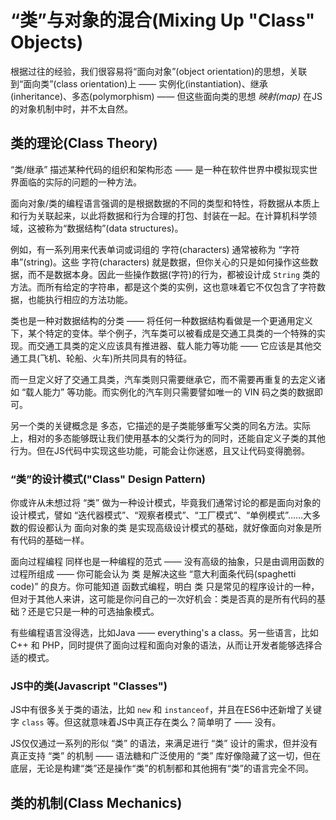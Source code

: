 # “类”与对象的混合(Mixing Up "Class" Objects)

根据过往的经验，我们很容易将“面向对象”(object orientation)的思想，关联到“面向类”(class orientation)上 —— 实例化(instantiation)、继承(inheritance)、多态(polymorphism) —— 但这些面向类的思想 *映射(map)* 在JS的对象机制中时，并不太自然。

## 类的理论(Class Theory)
“类/继承” 描述某种代码的组织和架构形态 —— 是一种在软件世界中模拟现实世界面临的实际的问题的一种方法。

面向对象/类的编程语言强调的是根据数据的不同的类型和特性，将数据从本质上和行为关联起来，以此将数据和行为合理的打包、封装在一起。在计算机科学领域，这被称为“数据结构”(data structures)。

例如，有一系列用来代表单词或词组的 字符(characters) 通常被称为 “字符串”(string)。这些 字符(characters) 就是数据，但你关心的只是如何操作这些数据，而不是数据本身。因此一些操作数据(字符)的行为，都被设计成 `String` 类的方法。而所有给定的字符串，都是这个类的实例，这也意味着它不仅包含了字符数据，也能执行相应的方法功能。

类也是一种对数据结构的分类 —— 将任何一种数据结构看做是一个更通用定义下，某个特定的变体。举个例子，汽车类可以被看成是交通工具类的一个特殊的实现。而交通工具类的定义应该具有推进器、载人能力等功能 —— 它应该是其他交通工具(飞机、轮船、火车)所共同具有的特征。

而一旦定义好了交通工具类，汽车类则只需要继承它，而不需要再重复的去定义诸如 “载人能力” 等功能。而实例化的汽车则只需要譬如唯一的 VIN 码之类的数据即可。

另一个类的关键概念是 多态，它描述的是子类能够重写父类的同名方法。实际上，相对的多态能够既让我们使用基本的父类行为的同时，还能自定义子类的其他行为。但在JS代码中实现这些功能，可能会让你迷惑，且又让代码变得脆弱。

### “类”的设计模式("Class" Design Pattern)
你或许从未想过将 “类” 做为一种设计模式，毕竟我们通常讨论的都是面向对象的设计模式，譬如 “迭代器模式”、“观察者模式”、“工厂模式”、“单例模式”……大多数的假设都认为 面向对象的类 是实现高级设计模式的基础，就好像面向对象是所有代码的基础一样。

面向过程编程 同样也是一种编程的范式 —— 没有高级的抽象，只是由调用函数的过程所组成 —— 你可能会认为 类 是解决这些 “意大利面条代码(spaghetti code)” 的良方。你可能知道 函数式编程，明白 类 只是常见的程序设计的一种，但对于其他人来讲，这可能是你问自己的一次好机会：类是否真的是所有代码的基础？还是它只是一种的可选抽象模式。

有些编程语言没得选，比如Java —— everything's a class。另一些语言，比如 C++ 和 PHP，同时提供了面向过程和面向对象的语法，从而让开发者能够选择合适的模式。

### JS中的类(Javascript "Classes")
JS中有很多关于类的语法，比如 `new` 和 `instanceof`，并且在ES6中还新增了关键字 `class` 等。但这就意味着JS中真正存在类么？简单明了 —— 没有。

JS仅仅通过一系列的形似 “类” 的语法，来满足进行 “类” 设计的需求，但并没有真正支持 “类” 的机制 —— 语法糖和广泛使用的 “类” 库好像隐藏了这一切，但在底层，无论是构建“类”还是操作“类”的机制都和其他拥有“类”的语言完全不同。

## 类的机制(Class Mechanics)

